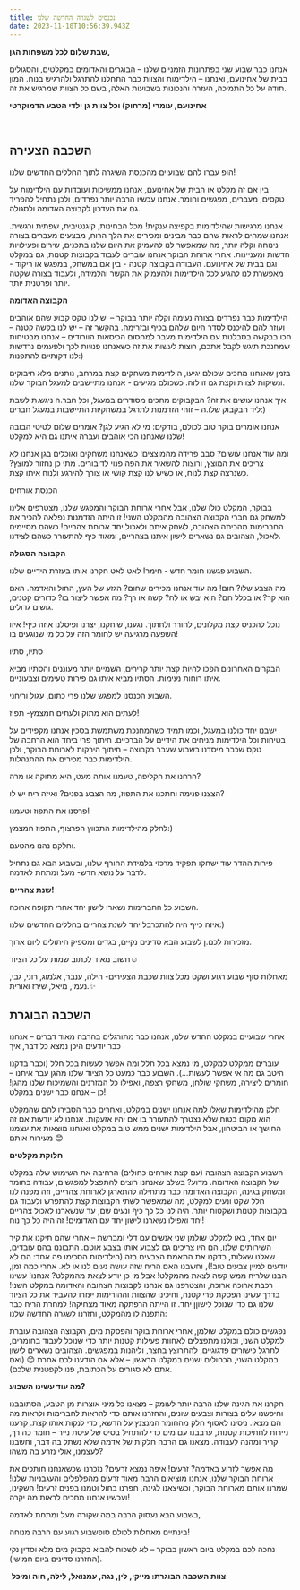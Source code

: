 ```yaml
---
title: נכנסים לשגרה החדשה שלנו
date: 2023-11-10T10:56:39.943Z
---
```

**שבת שלום לכל משפחות הגן,**

אנחנו כבר שבוע שני בפתרונות הזמניים שלנו – הבוגרים והאדומים במקלטים, והסגולים בבית של אחינועם, ואנחנו – הילדימות והצוות כבר התחלנו להתרגל ולהרגיש בנוח. המון תודה על כל התמיכה, העזרה והנכונות בשבועות האלה, בשם כל הצוות שמרגיש את זה.

**אחינועם, עומרי (מרחוק) וכל צוות גן ילדי הטבע הדמוקרטי**

 

## **השכבה הצעירה**

הופ עברו להם שבועיים מהכנסת השיגרה לתוך החללים החדשים שלנו!

בין אם זה מקלט או הבית של אחינועם, אנחנו ממשיכות ועובדות עם הילדימות על טקסים, מעברים, מפגשים וחומר. אנחנו עכשיו הרבה יותר נפרדים, ולכן נתחיל להפריד גם את העדכון לקבוצה האדומה ולסגולה.

אנחנו מרגישות שהילדימות בקפיצה ענקית! מכל הבחינות, קוגנטיבית, שפתית ורגשית. אנחנו שמחים לראות שהם כבר מבינים ומכירים את הלך הרוח, מבצעים מעברים בצורה נינוחה וקלה יותר, מה שמאפשר לנו להעמיק את היום שלנו בתכנים, שירים ופעילויות חדשות ומעניינות. אחרי ארוחת הבוקר אנחנו עוברים לעבוד בקבוצות קטנות, גם במקלט וגם בבית של אחינועם. העבודה בקבוצה קטנה - בין אם במשחק, במפגש או ריקוד - מאפשרת לנו להגיע לכל הילדימות ולהעמיק את הקשר והלמידה, ולעבוד בצורה שקטה יותר ופרטנית יותר.

**הקבוצה האדומה**

הילדימות כבר נפרדים בצורה נעימה וקלה יותר בבוקר – יש לנו טקס קבוע שהם אוהבים ועוזר להם להיכנס לסדר היום שלהם בכיף ובזרימה. בהקשר זה – יש לנו בקשה קטנה – חכו בבקשה בסבלנות עם הילדימות מעבר למחסום הכיסאות הוורודים – אנחנו מבטיחות שמחנכת תיגש לקבל אתכם, רוצות לעשות את זה כשאנחנו פנויות לכך ולפעמים נרדשות לנו דקותיים להתפנות:)

בזמן שאנחנו מחכים שכולם יגיעו, הילדימות משחקים קצת במרחב, נותנים מלא חיבוקים ונשיקות לצוות וקצת גם זו לזה. כשכולם מגיעים - אנחנו מתיישבים למעגל הבוקר שלנו.

איך אנחנו עושים את זה? הבקבוקים מחכים מסודרים במעגל, וכל חבר.ה ניגש.ת לשבת ליד הבקבוק שלו.ה – זוהי הזדמנות לתרגל במשחקיות התיישבות במעגל חברים:)

אנחנו אומרים בוקר טוב לכולם, בודקים: מי לא הגיע לגן? אומרים שלום לטיטי הבובה שלנו שאנחנו הכי אוהבים ועברה איתנו גם היא למקלט!

ומה עוד אנחנו עושים? סבב פרידה מהמוצצים! כשאנחנו משחקים ואוכלים בגן אנחנו לא צריכים את המוצץ, ורוצות להשאיר את הפה פנוי לדיבורים. מתי כן נחזור למוצץ? כשנרצה קצת לנוח, או כשיש לנו קצת קושי או צורך להירגע ולנוח איתו קצת.

הכנסת אורחים

בבוקר, המקלט כולו שלנו, אבל אחרי ארוחת הבוקר והמפגש שלנו, מצטרפים אלינו למשחק גם חברי הקבוצה הצהובה מהמקלט השני! זו היתה הזדמנות נפלאה להכיר את החברימות מהכיתה הצהובה, לשחק איתם ולאכול יחד ארוחת צהריים! כשהם מסיימים לאכול, הצהובים גם נשארים לישון איתנו בצהריים, ומאוד כיף להתעורר כשהם לצידנו.

**הקבוצה הסגולה**

השבוע פגשנו חומר חדש - חימר! לאט לאט חקרנו אותו בעזרת הידיים שלנו.

מה הצבע שלו? חום! מה עוד אנחנו מכירים שחום? הגזע של העץ, החול והאדמה. האם הוא קר? או בכלל חם? הוא יבש או לח? קשה או רך? מה אפשר ליצור בו? כדורים קטנים, גושים גדולים.

נוכל להכניס קצת מקלונים, לחורר ולחתוך. נגענו, שיחקנו, יצרנו ופיסלנו איזה כיף! איזו השפעה מרגיעה יש לחומר הזה על כל מי שנוגעים בו!

סתיו, סתיו

הבקרים האחרונים הפכו להיות קצת יותר קרירים, השמיים יותר מעוננים והסתיו מביא איתו רוחות נעימות. הסתיו מביא איתו גם פירות טעימים וצבעוניים.

השבוע הכנסנו למפגש שלנו פרי כתום, עגול וריחני.

לעתים הוא מתוק ולעתים חמצמץ- תפוז!

ישבנו יחד כולנו במעגל, וכמו תמיד כשהמחנכת משתמשת בסכין אנחנו מקפידים על בטיחות וכל הילדימות מניחים את הידיים על הברכיים. חיתוך פרי ביחד הוא הרחבה של טקס שכבר מיסדנו בשבוע שעבר בקבוצה – חיתוך הירקות לארוחת הבוקר, ולכן הילדימות כבר מכירים את ההתנהלות.

הרחנו את הקליפה, טעמנו אותה מעט, היא מתוקה או מרה?

הצצנו פנימה וחתכנו את התפוז, מה הצבע בפנים? ואיזה ריח יש לו?

פרסנו את התפוז וטעמנו!

לחלק מהילדימות התכווץ הפרצוף, התפוז חמצמץ:)

וחלקם נהנו מהטעם.

פירות ההדר עוד ישחקו תפקיד מרכזי בלמידת החורף שלנו, ובשבוע הבא גם נתחיל לדבר על נושא חדש- מעל ומתחת לאדמה.

**שנת צהריים!**

השבוע כל החברימות נשארו לישון יחד אחרי תקופה ארוכה.

איזה כייף היה להתכרבל יחד לשנת צהריים בחללים החדשים שלנו:)

מזכירות לכם.ן לשבוע הבא סדינים נקיים, בגדים ומספיק חיתולים ליום ארוך.

חשוב מאוד לכתוב שמות על כל הציוד☺

מאחלות סוף שבוע רגוע ושקט מכל צוות שכבת הצעירים- הילה, ענבר, אלמוג, רוני, גבי, נעמי, מיאל, שירז ואורית.✨



## **השכבה הבוגרת**

אחרי שבועיים במקלט החדש שלנו, אנחנו כבר מתורגלים בהרבה מאוד דברים – אנחנו כבר יודעים היכן נמצא כל דבר, איך

עוברים ממקלט למקלט, מי נמצא בכל חלל ומה אפשר לעשות בכל חלל (וכבר בדקנו היטב גם מה אי אפשר לעשות...). השבוע כבר כמעט כל הציוד שלנו מהגן עבר איתנו – חומרים ליצירה, משחקי שולחן, משחקי רצפה, ואפילו כל המזרנים והשמיכות שלנו מהגן! כן – אנחנו כבר ישנים במקלט!

חלק מהילדימות שאלו למה אנחנו ישנים במקלט, ואחרים כבר הסבירו להם שהמקלט הוא מקום בטוח שלא נצטרך להתעורר בו אם יהיו אזעקות. אנחנו לא יודעות אם זה החושך או הביטחון, אבל הילדימות ישנים ממש טוב במקלט ואנחנו מוצאות את עצמנו מעירות אותם 😊

**חלוקת מקלטים**

השבוע הקבוצה הצהובה (עם קצת אורחים כחולים) הרחיבה את השימוש שלה במקלט של הקבוצה האדומה. מדוע? בשלב שאנחנו רוצים להתפצל למפגשים, עבודה בחומר ומשחק בגינה, הקבוצה האדומה כבר מתחילה להתארגן לארוחת צהריים, וזה מפנה לנו חלל שקט ונעים למקלט, מה שמאפשר לשתי הקבוצות קצת להתפרש ולעבוד גם בקבוצות קטנות ושקטות יותר. היה לנו כל כך כיף ונעים שם, עד שנשארנו לאכול צהריים יחד ואפילו נשארנו לישון יחד עם האדומים! זה היה כל כך נוח!

יום אחד, באו למקלט שולמן שני אנשים עם דלי ומברשת – אחרי שהם תיקנו את קיר השירותים שלנו, הם היו צריכים גם לצבוע אותו בצבע אוטם. התבוננו בהם עובדים, שאלנו שאלות, בדקנו את התאמת הצבעים בזה (הילדימות הסכימו פה אחד: הם לא יודעים למיין צבעים טוב!), וחשבנו האם הריח שזה עושה נעים לנו או לא. אחרי כמה זמן, הבנו שלריח ממש קשה לצאת מהמקלט! אבל מי כן יודע לצאת מהמקלט? אנחנו! עשינו רכבת ארוכה ארוכה, והצטרפנו גם אנחנו לקבוצות הצהובה והאדומה במקלט השני! בדרך עשינו הפסקת פרי קטנה, וחיכינו שהצוות וההורימות יעזרו להעביר את כל הציוד שלנו גם כדי שנוכל לישוןן יחד. זו הייתה הרפתקה מאוד מצחיקה! למחרת הריח כבר התפנה לו מהמקלט, וחזרנו לשגרה החדשה שלנו:

נפגשים כולם במקלט שולמן, אחרי ארוחת בוקר והפסקת מים, הקבוצה הצהובה עוברת למקלט השני, וכולנו מתפצלים לאחוות פעילות קטנות יותר כדי שנוכל לעבוד בחומרים, לתרגל כישורים פדגוגיים, להתרוצץ בחצר, וליהנות במפגשים. הצהובים נשארים לישון במקלט השני, הכחולים ישנים במקלט הראשון – אלא אם הודענו לכם אחרת 😊 (ואם אתם לא סגורים על הכתובת, פנו לקפטנית שלכם).

**מה עוד עשינו השבוע?**

חקרנו את הגינה שלנו הרבה יותר לעומק – מצאנו כל מיני אוצרות מן הטבע, הסתובבנו וחיפשנו עלים בצורות וצבעים שונים, והחזרנו אותם כדי להראות לחברימות ולראות מה הם מצאו. ניסינו לאסוף חלק מהחומר המנצנץ על הדשא, כדי לנקות אותו קצת. קרענו ניירות לחתיכות קטנות, ערבבנו עם מים כדי להתחיל בסיס של עיסת נייר – חומר כה רך, קריר ומהנה לעבודה. מצאנו גם הרבה חלקות של אדמה שלא נשתל בה דבר, וחשבנו לעצמנו, אולי נזרע בה משהו?

מה אפשר לזרוע באדמה? זרעים! איפה נמצא זרעים? נזכרנו שכשאנחנו חותכים את ארוחת הבוקר שלנו, אנחנו מוציאים הרבה מאוד זרעים מהפלפלים והעגבניות שלנו! שמרנו אותם מארוחת הבוקר, וכשיצאנו לגינה, חפרנו בחול וטמנו בפנים זרעים! השקינו, ועכשיו אנחנו מחכים לראות מה יקרה!

בשבוע הבא נעסוק הרבה במה שקורה מעל ומתחת לאדמה,

בינתיים מאחלות לכולם סופשבוע רגוע עם הרבה מנוחה!

נחכה לכם במקלט ביום ראשון בבוקר – לא לשכוח להביא בקבוק מים מלא וסדין נקי (החזרנו סדינים ביום חמישי).

 **צוות השכבה הבוגרת: מייקי, לין, נגה, עמנואל, לילה, חוה ומיכל**